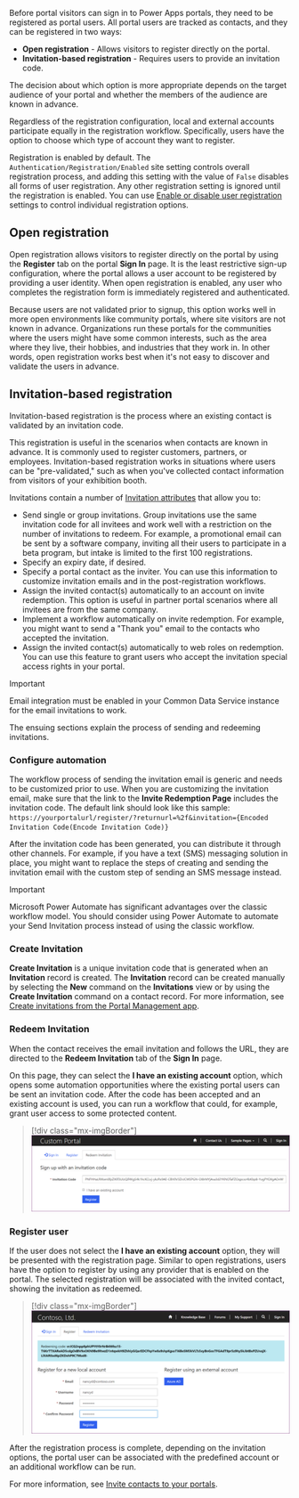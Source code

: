 Before portal visitors can sign in to Power Apps portals, they need to be registered as portal users. All portal users are tracked as contacts, and they can be registered in two ways:

- **Open registration** - Allows visitors to register directly on the portal.
- **Invitation-based registration** - Requires users to provide an invitation code.

The decision about which option is more appropriate depends on the target audience of your portal and whether the members of the audience are known in advance.

Regardless of the registration configuration, local and external accounts participate equally in the registration workflow. Specifically, users have the option to choose which type of account they want to register.

Registration is enabled by default. The `Authentication/Registration/Enabled` site setting controls overall registration process, and adding this setting with the value of `False` disables all forms of user registration. Any other registration setting is ignored until the registration is enabled. You can use [Enable or disable user registration](https://docs.microsoft.com/powerapps/maker/portals/configure/set-authentication-identity#enable-or-disable-user-registration/?azure-portal=true) settings to control individual registration options.

## Open registration

Open registration allows visitors to register directly on the portal by using the **Register** tab on the portal **Sign In** page. It is the least restrictive sign-up configuration, where the portal allows a user account to be registered by providing a user identity. When open registration is enabled, any user who completes the registration form is immediately registered and authenticated.

Because users are not validated prior to signup, this option works well in more open environments like community portals, where site visitors are not known in advance. Organizations run these portals for the communities where the users might have some common interests, such as the area where they live, their hobbies, and industries that they work in. In other words, open registration works best when it's not easy to discover and validate the users in advance.

## Invitation-based registration

Invitation-based registration is the process where an existing contact is validated by an invitation code.

This registration is useful in the scenarios when contacts are known in advance. It is commonly used to register customers, partners, or employees. Invitation-based registration works in situations where users can be "pre-validated," such as when you've collected contact information from visitors of your exhibition booth.

Invitations contain a number of [Invitation attributes](https://docs.microsoft.com/powerapps/maker/portals/configure/invite-contacts#invitation-attributes/?azure-portal=true) that allow you to:

- Send single or group invitations. Group invitations use the same invitation code for all invitees and work well with a restriction on the number of invitations to redeem. For example, a promotional email can be sent by a software company, inviting all their users to participate in a beta program, but intake is limited to the first 100 registrations.
- Specify an expiry date, if desired.
- Specify a portal contact as the inviter. You can use this information to customize invitation emails and in the post-registration workflows.
- Assign the invited contact(s) automatically to an account on invite redemption. This option is useful in partner portal scenarios where all invitees are from the same company.
- Implement a workflow automatically on invite redemption. For example, you might want to send a "Thank you" email to the contacts who accepted the invitation.
- Assign the invited contact(s) automatically to web roles on redemption. You can use this feature to grant users who accept the invitation special access rights in your portal.

> [!IMPORTANT]
> Email integration must be enabled in your Common Data Service instance for the email invitations to work.

The ensuing sections explain the process of sending and redeeming invitations.

### Configure automation

The workflow process of sending the invitation email is generic and needs to be customized prior to use. When you are customizing the invitation email, make sure that the link to the **Invite Redemption Page** includes the invitation code. The default link should look like this sample: `https://yourportalurl/register/?returnurl=%2f&invitation={Encoded Invitation Code(Encode Invitation Code)}`

After the invitation code has been generated, you can distribute it through other channels. For example, if you have a text (SMS) messaging solution in place, you might want to replace the steps of creating and sending the invitation email with the custom step of sending an SMS message instead.

> [!IMPORTANT]
> Microsoft Power Automate has significant advantages over the classic workflow model. You should consider using Power Automate to automate your Send Invitation process instead of using the classic workflow.

### Create Invitation

**Create Invitation** is a unique invitation code that is generated when an **Invitation** record is created. The **Invitation** record can be created manually by selecting the **New** command on the **Invitations** view or by using the **Create Invitation** command on a contact record. For more information, see [Create invitations from the Portal Management app](https://docs.microsoft.com/powerapps/maker/portals/configure/invite-contacts#create-invitations-from-portal-management-app/?azure-portal=true).

### Redeem Invitation

When the contact receives the email invitation and follows the URL, they are directed to the **Redeem Invitation** tab of the **Sign In** page.

On this page, they can select the **I have an existing account** option, which opens some automation opportunities where the existing portal users can be sent an invitation code. After the code has been accepted and an existing account is used, you can run a workflow that could, for example, grant user access to some protected content.

> [!div class="mx-imgBorder"]
> [![Redeem invitation](../media/redeem-invitation.png)](../media/redeem-invitation.png#lightbox)

### Register user

If the user does not select the **I have an existing account** option, they will be presented with the registration page. Similar to open registrations, users have the option to register by using any provider that is enabled on the portal. The selected registration will be associated with the invited contact, showing the invitation as redeemed.

> [!div class="mx-imgBorder"]
> [![Register invited contact](../media/register-invited-contact.png)](../media/register-invited-contact.png#lightbox)

After the registration process is complete, depending on the invitation options, the portal user can be associated with the predefined account or an additional workflow can be run.

For more information, see [Invite contacts to your portals](https://docs.microsoft.com/powerapps/maker/portals/configure/invite-contacts#invitation-attributes/?azure-portal=true).
